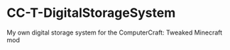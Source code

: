 # CC-T-DigitalStorageSystem
My own digital storage system for the ComputerCraft: Tweaked Minecraft mod
